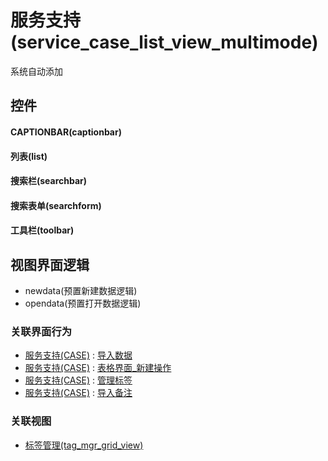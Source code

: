 # 服务支持(service_case_list_view_multimode)  <!-- {docsify-ignore-all} -->


系统自动添加



## 控件
#### CAPTIONBAR(captionbar)
#### 列表(list)
#### 搜索栏(searchbar)
#### 搜索表单(searchform)
#### 工具栏(toolbar)

## 视图界面逻辑
  * newdata(预置新建数据逻辑)
  * opendata(预置打开数据逻辑)


### 关联界面行为
  * [服务支持(CASE)](module/crm/service_case) : [导入数据](module/crm/service_case#界面行为)
  * [服务支持(CASE)](module/crm/service_case) : [表格界面_新建操作](module/crm/service_case#界面行为)
  * [服务支持(CASE)](module/crm/service_case) : [管理标签](module/crm/service_case#界面行为)
  * [服务支持(CASE)](module/crm/service_case) : [导入备注](module/crm/service_case#界面行为)

### 关联视图
  * [标签管理(tag_mgr_grid_view)](app/view/tag_mgr_grid_view)

<script>
 const { createApp } = Vue
  createApp({
    data() {
      return {

      }
    }
  }).use(ElementPlus).mount('#app')
</script>